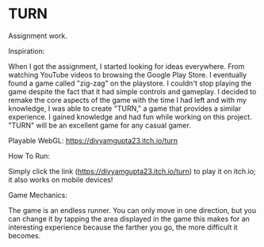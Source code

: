 # TURN
Assignment work.

Inspiration:

When I got the assignment, I started looking for ideas everywhere. From watching YouTube videos to browsing the Google Play Store. I eventually found a game called "zig-zag" on the playstore. I couldn't stop playing the game despite the fact that it had simple controls and gameplay. I decided to remake the core aspects of the game with the time I had left and with my knowledge, I was able to create "TURN," a game that provides a similar experience. I gained knowledge and had fun while working on this project. "TURN" will be an excellent game for any casual gamer. 

Playable WebGL:
https://divyamgupta23.itch.io/turn

How To Run:

Simply click the link (https://divyamgupta23.itch.io/turn) to play it on itch.io; it also works on mobile devices!

Game Mechanics:

The game is an endless runner. You can only move in one direction, but you can change it by tapping the area displayed in the game
this makes for an interesting experience because the farther you go, the more difficult it becomes.

